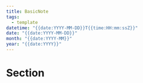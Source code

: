 ```yaml
---
title: BasicNote
tags:
  - template
datetime: "{{date:YYYY-MM-DD}}T{{time:HH:mm:ssZ}}"
date: "{{date:YYYY-MM-DD}}"
month: "{{date:YYYY-MM}}"
year: "{{date:YYYY}}"
---
```


# Section
